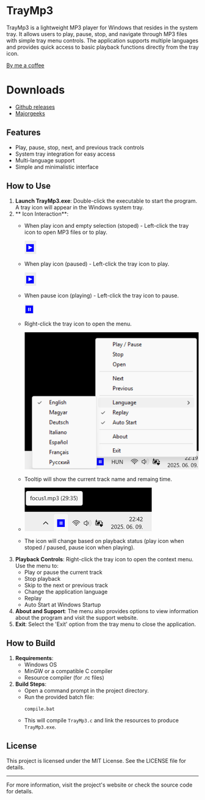 # TrayMp3

TrayMp3 is a lightweight MP3 player for Windows that resides in the system tray. It allows users to play, pause, stop, and navigate through MP3 files with simple tray menu controls. The application supports multiple languages and provides quick access to basic playback functions directly from the tray icon.

[By me a coffee](https://buymeacoffee.com/lutischanf)

# Downloads
- [Github releases](https://github.com/lutischan-ferenc/tray-mp3/releases)
- [Majorgeeks](https://www.majorgeeks.com/files/details/traymp3.html)

## Features
- Play, pause, stop, next, and previous track controls
- System tray integration for easy access
- Multi-language support
- Simple and minimalistic interface

## How to Use
1. **Launch TrayMp3.exe**: Double-click the executable to start the program. A tray icon will appear in the Windows system tray.
2. ** Icon Interaction**: 
   - When play icon and empty selection (stoped) - Left-click the tray icon to open MP3 files or to play.
   
     ![Play left-click](img/play-icon.png "Play icon")
   - When play icon (paused) - Left-click the tray icon to play.
   
     ![Play left-click](img/play-icon.png "Play icon")
   - When pause icon (playing) - Left-click the tray icon to pause.
   
     ![Pause left-click](img/pause-icon.png "Pause icon")
   - Right-click the tray icon to open the menu.
   
     ![Menu right-click](img/menu.png "Menu")
   - Tooltip will show the current track name and remaing time.
   
   - ![Tooltip](img/tooltip.png "Tooltip")
   - The icon will change based on playback status (play icon when stoped / paused, pause icon when playing).
3. **Playback Controls**: Right-click the tray icon to open the context menu. Use the menu to:
   - Play or pause the current track
   - Stop playback
   - Skip to the next or previous track
   - Change the application language
   - Replay
   - Auto Start at Windows Startup
3. **About and Support**: The menu also provides options to view information about the program and visit the support website.
4. **Exit**: Select the 'Exit' option from the tray menu to close the application.

## How to Build
1. **Requirements**:
   - Windows OS
   - MinGW or a compatible C compiler
   - Resource compiler (for .rc files)
2. **Build Steps**:
   - Open a command prompt in the project directory.
   - Run the provided batch file:
     ```
     compile.bat
     ```
   - This will compile `TrayMp3.c` and link the resources to produce `TrayMp3.exe`.

## License
This project is licensed under the MIT License. See the LICENSE file for details.

---
For more information, visit the project's website or check the source code for details.
